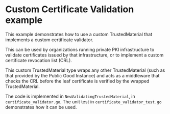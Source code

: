 # Custom Certificate Validation example

This example demonstrates how to use a custom TrustedMaterial that implements a custom certificate validator.

This can be used by organizations running private PKI infrastructure to validate certificates issued by that infrastructure, or to implement a custom certificate revocation list (CRL).

This custom TrustedMaterial type wraps any other TrustedMaterial (such as that provided by the Public Good Instance) and acts as a middleware that checks the CRL before the leaf certificate is verified by the wrapped TrustedMaterial.

The code is implemented in `NewValidatingTrustedMaterial`, in `certificate_validator.go`. The unit test in `certificate_validator_test.go` demonstrates how it can be used.
